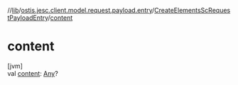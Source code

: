 //[lib](../../../index.md)/[ostis.jesc.client.model.request.payload.entry](../index.md)/[CreateElementsScRequestPayloadEntry](index.md)/[content](content.md)

# content

[jvm]\
val [content](content.md): [Any](https://kotlinlang.org/api/latest/jvm/stdlib/kotlin/-any/index.html)?
